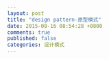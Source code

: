 ```yaml
---
layout: post
title: "design pattern-原型模式"
date: 2015-08-16 08:54:28 +0800
comments: true
published: false
categories: 设计模式
---
```

